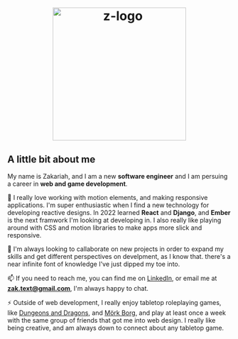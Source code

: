 <h1 align="center">
<img src="https://user-images.githubusercontent.com/105610124/188522623-24e123fd-6e54-4d78-a0e4-2e3fd5eb1d18.png" alt="z-logo" width="300" />
</h1.
<br>
  
## A little bit about me

My name is Zakariah, and I am a new **software engineer** and I am persuing a career in **web and game development**.

🌱 I really love working with motion elements, and making responsive applications. I'm super enthusiastic when I find a new technology for developing reactive designs. In 2022 learned **React** and **Django**, and **Ember** is the next framwork I'm looking at developing in. I also really like playing around with CSS and motion libraries to make apps more slick and responsive.

👯 I'm always looking to callaborate on new projects in order to expand my skills and get different perspectives on develpment, as I know that. there's a near infinite font of knowledge I've just dipped my toe into.

📫 If you need to reach me, you can find me on [LinkedIn](https://www.linkedin.com/in/zakariah-om/), or email me at **zak.text@gmail.com**, I'm always happy to chat.

⚡ Outside of web development, I really enjoy tabletop roleplaying games, like [Dungeons and Dragons](https://dnd.wizards.com/), and [Mörk Borg](https://morkborg.com/), and play at least once a week with the same group of friends that got me into web design. I really like being creative, and am always down to connect about any tabletop game.

<!--
 **Rancor38/Rancor38** is a ✨ _special_ ✨ repository because its `README.md` (this file) appears on your GitHub profile.

Here are some ideas to get you started:

- 🔭 I’m currently working on ...
- 🌱 I’m currently learning ...
- 👯 I’m looking to collaborate on ...
- 🤔 I’m looking for help with ...
- 💬 Ask me about ...
- 📫 How to reach me: ...
- 😄 Pronouns: ...
- ⚡ Fun fact: ...
-->
